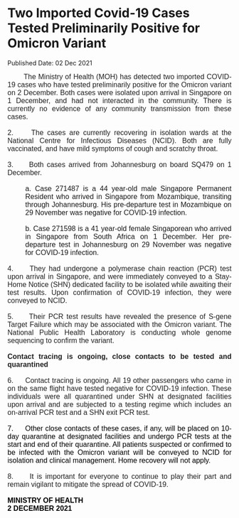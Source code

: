 <html>
    <meta http-equiv="Content-Type" content="text/html; charset=utf-8"/>
    <meta charset="utf-8"/>
    <title>Two Imported Covid-19 Cases Tested Preliminarily Positive for Omicron Variant</title>
    <body><h1>Two Imported Covid-19 Cases Tested Preliminarily Positive for Omicron Variant</h1>
    <p>Published Date: 02 Dec 2021</p> <p style="color: rgb(34, 34, 34); margin: 0px; font-size: small; font-family: Arial, Helvetica, sans-serif; text-align: justify;"><span style="font-family: Arial; font-size: 16px;">&nbsp; &nbsp; &nbsp; &nbsp;The Ministry of Health (MOH) has detected two imported COVID-19 cases who have tested preliminarily positive for the Omicron variant on 2 December. Both cases were isolated upon arrival in Singapore on 1 December, and had not interacted in the community. There is currently no evidence of any community transmission from these cases.</span></p><p style="color: rgb(34, 34, 34); margin: 0px; font-size: small; font-family: Arial, Helvetica, sans-serif; text-align: justify;"><span style="font-size: 16px;"><span style="font-family: Arial;">&nbsp;</span></span></p><p style="color: rgb(34, 34, 34); margin: 0in; font-size: 10pt; font-family: &quot;Times New Roman&quot;, serif; text-align: justify;"><span style="font-size: 16px;"><span style="font-family: Arial;">2.&nbsp; &nbsp; &nbsp;The cases are currently recovering in isolation wards at the National Centre for Infectious Diseases (NCID). Both are fully vaccinated, and have mild symptoms of cough and scratchy throat.&nbsp;</span></span></p><p style="color: rgb(34, 34, 34); margin: 0in; font-size: 10pt; font-family: &quot;Times New Roman&quot;, serif; text-align: justify;"><span style="font-size: 16px;"><span style="font-family: Arial;">&nbsp;</span></span></p><p style="color: rgb(34, 34, 34); margin: 0in; font-size: 10pt; font-family: &quot;Times New Roman&quot;, serif; text-align: justify;"><span style="font-size: 16px;"><span style="font-family: Arial;">3.&nbsp; &nbsp; &nbsp;Both cases arrived from Johannesburg on board SQ479 on 1 December.</span></span></p><p style="color: rgb(34, 34, 34); margin: 0in 0in 0in 0.5in; font-size: 10pt; font-family: &quot;Times New Roman&quot;, serif;"><span style="font-size: 16px;"><span style="font-family: Arial;">&nbsp;</span></span></p><p style="margin: 0in 0in 0in 40px; font-size: 10pt; font-family: &quot;Times New Roman&quot;, serif; text-align: justify;"><span style="font-size: 16px;"><span style="font-family: Arial;">a. Case 271487 is a 44 year-old male Singapore Permanent Resident who arrived in Singapore from Mozambique, transiting through Johannesburg. His pre-departure test in Mozambique on 29 November was negative for COVID-19 infection.&nbsp;</span></span></p><p style="color: rgb(34, 34, 34); margin: 0px 0px 0px 40px; font-size: small; font-family: Arial, Helvetica, sans-serif; text-align: justify;"><span style="font-size: 16px;"><span style="font-family: Arial;">&nbsp;</span></span></p><p style="margin: 0in 0in 0in 40px; font-size: 10pt; font-family: &quot;Times New Roman&quot;, serif; text-align: justify;"><span style="font-size: 16px;"><span style="font-family: Arial;">b. Case 271598 is a 41 year-old female Singaporean who arrived in Singapore from South Africa on 1 December. Her pre-departure test in Johannesburg on 29 November was negative for COVID-19 infection.</span></span></p><p style="color: rgb(34, 34, 34); margin: 0px; font-size: small; font-family: Arial, Helvetica, sans-serif; text-align: justify;"><span style="font-size: 16px;"><span style="font-family: Arial;">&nbsp;</span></span></p><p style="color: rgb(34, 34, 34); margin: 0in; font-size: 10pt; font-family: &quot;Times New Roman&quot;, serif; text-align: justify;"><span style="font-size: 16px;"><span style="font-family: Arial;">4.&nbsp; &nbsp; &nbsp;They had undergone a polymerase chain reaction (PCR) test upon arrival in Singapore, and were immediately conveyed to a Stay-Home Notice (SHN) dedicated facility to be isolated while awaiting their test results. Upon confirmation of COVID-19 infection, they were conveyed to NCID.</span></span></p><p style="color: rgb(34, 34, 34); margin: 0in; font-size: 10pt; font-family: &quot;Times New Roman&quot;, serif; text-align: justify;"><span style="font-size: 16px;"><span style="font-family: Arial;">&nbsp;</span></span></p><p style="color: rgb(34, 34, 34); margin: 0in; font-size: 10pt; font-family: &quot;Times New Roman&quot;, serif; text-align: justify;"><span style="font-size: 16px;"><span style="font-family: Arial;">5.&nbsp; &nbsp; &nbsp;Their PCR test results have revealed the presence of S-gene Target Failure which may be associated with the Omicron variant. The National Public Health Laboratory is conducting whole genome sequencing to confirm the variant.</span></span></p><p style="color: rgb(34, 34, 34); margin: 0px; font-size: small; font-family: Arial, Helvetica, sans-serif; text-align: justify;"><span style="font-size: 16px;"><span style="font-family: Arial;">&nbsp;</span></span></p><p style="color: rgb(34, 34, 34); margin: 0px; font-size: small; font-family: Arial, Helvetica, sans-serif; text-align: justify;"><span style="font-size: 16px;"><span style="font-family: Arial;"><strong>Contact tracing is ongoing, close contacts to be tested and quarantined</strong></span></span></p><p style="color: rgb(34, 34, 34); margin: 0px; font-size: small; font-family: Arial, Helvetica, sans-serif; text-align: justify;"><span style="font-size: 16px;"><span style="font-family: Arial;">&nbsp;</span></span></p><p style="color: rgb(34, 34, 34); margin: 0in; font-size: 10pt; font-family: &quot;Times New Roman&quot;, serif; text-align: justify;"><span style="font-size: 16px;"><span style="font-family: Arial;">6.&nbsp; &nbsp; &nbsp;Contact tracing is ongoing. All 19 other passengers who came in on the same flight have tested negative for COVID-19 infection. These individuals were all quarantined under SHN at designated facilities upon arrival and are subjected to a testing regime which includes an on-arrival PCR test and a SHN exit PCR test.</span></span></p><p class="m_3515960457528291757ThesisSentence" style="margin: 0in; font-size: 11pt; font-family: Arial, sans-serif; text-align: justify;"><span style="font-size: 16px;"><span style="font-family: Arial;"><span style="color: windowtext;">&nbsp;</span></span></span></p><p class="m_3515960457528291757ThesisSentence" style="margin: 0in; font-size: 11pt; font-family: Arial, sans-serif; text-align: justify;"><span style="font-size: 16px;"><span style="font-family: Arial;"><span style="color: windowtext;">7.&nbsp; &nbsp; &nbsp;</span><span style="color: windowtext;">Other close contacts of these cases, if any, will be placed on 10-day quarantine at designated facilities and undergo PCR tests at the start and end of their quarantine. All patients suspected or confirmed to be infected with the Omicron variant will be conveyed to NCID for isolation and clinical management. Home recovery will not apply.</span></span></span></p><p style="color: rgb(34, 34, 34); margin: 0px; font-size: small; font-family: Arial, Helvetica, sans-serif; text-align: justify;"><span style="font-size: 16px;"><span style="font-family: Arial;">&nbsp;</span></span></p><p style="color: rgb(34, 34, 34); margin: 0in; font-size: 10pt; font-family: &quot;Times New Roman&quot;, serif; text-align: justify;"><span style="font-size: 16px;"><span style="font-family: Arial;">8.&nbsp; &nbsp; &nbsp;It is important for everyone to continue to play their part and remain vigilant to mitigate the spread of COVID-19.</span></span></p><p style="color: rgb(34, 34, 34); margin: 0px; font-size: small; font-family: Arial, Helvetica, sans-serif;"><span style="font-size: 16px;"><span style="font-family: Arial;">&nbsp;</span></span></p><p class="m_3515960457528291757Default" style="margin: 0in; font-size: 12pt; font-family: Arial, sans-serif;"><span style="font-family: Arial;"><strong><span style="color: windowtext;">MINISTRY OF HEALTH</span></strong></span></p><p class="m_3515960457528291757Default" style="margin: 0in; font-size: 12pt; font-family: Arial, sans-serif;"><span style="font-family: Arial;"><strong><span style="color: windowtext;">2 DECEMBER 2021</span></strong></span></p><p style="color: rgb(34, 34, 34); margin: 0px; font-size: small; font-family: Arial, Helvetica, sans-serif;"><span style="font-family: Arial; font-size: 16px;">&nbsp;</span></p></body>
</html>